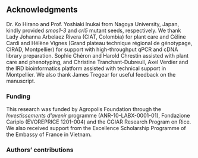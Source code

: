 
## Acknowledgments

Dr. Ko Hirano and Prof. Yoshiaki Inukai from Nagoya University, Japan, kindly provided *smos1-3* and *crl5* mutant seeds, respectively.
We thank Lady Johanna Arbelaez Rivera (CIAT, Colombia) for plant care and Céline Cardi and Hélène Vignes (Grand plateau technique régional de génotypage, CIRAD, Montpellier) for support with high-throughput qPCR and cDNA library preparation.
Sophie Chéron and Harold Chrestin assisted with plant care and phenotyping, and Christine Tranchant-Dubreuil, Axel Verdier and the IRD bioinformatics platform assisted with technical support in Montpellier.
We also thank James Tregear for useful feedback on the manuscript.

### Funding

This research was funded by Agropolis Foundation through the *Investissements d’avenir* programme (ANR-10-LABX-0001-01), Fondazione Cariplo (EVOREPRICE 1201-004) and the CGIAR Research Program on Rice.
We also received support from the Excellence Scholarship Programme of the Embassy of France in Vietnam.

### Authors’ contributions
